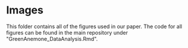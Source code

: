 # Images 

This folder contains all of the figures used in our paper. The code for all figures can be found in the main repository under "GreenAnemone_DataAnalysis.Rmd".


